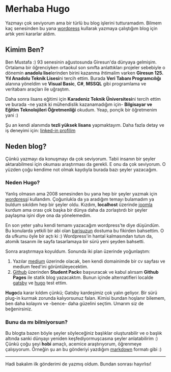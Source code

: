 # Merhaba Hugo


Yazmayı çok seviyorum ama bir türlü bu blog işlerini tutturamadım. Bilmem kaç senesinden bu yana [wordpress](https://tr.wordpress.org/) kullarak yazmaya çalıştığım blog için artık yeni kararlar aldım.

<!--more-->

## Kimim Ben?

Ben Mustafa :) 93 senesinin ağustosunda Giresun'da dünyaya gelmişim. Ortalama bir öğrenciyken ortaokul son sınıfta anlattıkları projeler sebebiyle o dönemin **anadolu lise**lerinden birini kazanma ihtimalim varken **Giresun 125. Yıl Anadolu Teknik Lisesi**ni tercih ettim. Burada **Veri Tabanı Programcılığı** alanına yöneldim ve **Visual Basic**, **C#**, **MSSQL** gibi programlama ve veritabanı araçları ile uğraştım. 

Daha sonra lisans eğitimi için **Karadeniz Teknik Üniversitesi**ni tercih ettim ve burada -ne yazık ki mühendislik kazanamadığım için- **Bilgisayar ve Eğitim Teknolojileri Öğretmenliği** okudum. Yeap, ponçik bir öğretmenim yani :) 

Şu an kendi alanımda **tezli yüksek lisans** yapmaktayım. Daha fazla detay ve iş deneyimi için: [linked-in profilim](https://www.linkedin.com/in/mstfdzdr/)

## Neden blog?

Çünkü yazmayı da konuşmayı da çok seviyorum. Tabii insanın bir şeyler aktarabilmesi için okuması araştırması da gerekli. E onu da çok seviyorum. O yüzden çoğu kendime not olmak kaydıyla burada bazı şeyler yazacağım.

### Neden Hugo?

Yanlış olmasın ama 2008 senesinden bu yana hep bir şeyler yazmak için [wordpress](https://tr.wordpress.org/)i kullandım. Çoğunlukla da ya aradığım temayı bulamadım ya buldum sıkıldım hep bir şeyler oldu. Kızdım, **localhost** üzerinde [joomla](https://www.joomla.org/) kurdum ama orası çok başka bir dünya daha da zorlaştırdı bir şeyler paylaşma işini diye ona da yönelemedim.

En son yeter yahu kendi temamı yazacağım wordpress'te diye düşündüm. Bu konularda yetkili bir abi olan [barisuzun](https://www.linkedin.com/in/barisuzn/) dostuma bu fikirden bahsettim. O da ufkumu öyle bir açtı ki :) Wordpress'in hantal kalmasından tutun da, atomik tasarım ile sayfa tasarlamaya bir sürü yeni şeyden bahsetti.

Sonra araştırmaya koyuldum. Sonunda iki plan üzerinde yoğunlaştım:

1. Yazılar [medium](https://medium.com/) üzerinde olacak, ben kendi domainimde bir cv sayfası ve medium feed'ini görüntüleyecektim.
2. [Github](https://github.com/) üzerinden **Student Pack**e başvuracak ve kabul alırsam **Github Pages** ile statik blog yazacaktım. Bunun içinde alternatifleri localde [gatsby](https://www.gatsbyjs.com/) ve [hugo](https://gohugo.io/) test ettim.

**Hugo**da karar kıldım çünkü; Gatsby kardeşimiz çok yalın geliyor. Bir sürü plug-in kurmak zorunda kalıyorsunuz falan. Kimisi bundan hoşlanır bilemem, ben daha kolayını ve -bence- daha güzelini seçtim. Umarım siz de beğenirsiniz.

### Bunu da mı bilmiyorsun?

Bu blogta bazen böyle şeyler söyleceğiniz başlıklar oluşturabilir ve o başlık altında sanki dünyayı yeniden keşfediyormuşcasına şeyler anlatabilirim :) Çünkü çoğu şeyi **hobi** amaçlı, acemice araştırıyorum, öğrenmeye çalışıyorum. Örneğin şu an bu gönderiyi yazdığım [markdown](https://tr.wikipedia.org/wiki/Markdown) formatı gibi :)

___

Hadi bakalım ilk gönderimi de yazmış oldum. Bundan sonrası hayırlısı!

